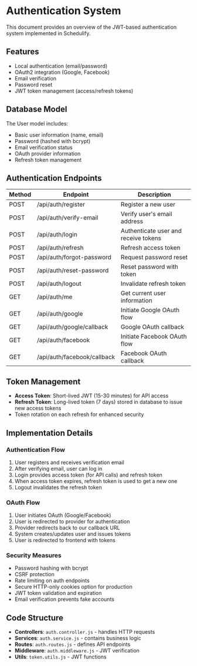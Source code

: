 # Authentication System

This document provides an overview of the JWT-based authentication system implemented in Schedulify.

## Features

- Local authentication (email/password)
- OAuth2 integration (Google, Facebook)
- Email verification
- Password reset
- JWT token management (access/refresh tokens)

## Database Model

The User model includes:
- Basic user information (name, email)
- Password (hashed with bcrypt)
- Email verification status
- OAuth provider information
- Refresh token management

## Authentication Endpoints

| Method | Endpoint | Description |
|--------|----------|-------------|
| POST | /api/auth/register | Register a new user |
| POST | /api/auth/verify-email | Verify user's email address |
| POST | /api/auth/login | Authenticate user and receive tokens |
| POST | /api/auth/refresh | Refresh access token |
| POST | /api/auth/forgot-password | Request password reset |
| POST | /api/auth/reset-password | Reset password with token |
| POST | /api/auth/logout | Invalidate refresh token |
| GET | /api/auth/me | Get current user information |
| GET | /api/auth/google | Initiate Google OAuth flow |
| GET | /api/auth/google/callback | Google OAuth callback |
| GET | /api/auth/facebook | Initiate Facebook OAuth flow |
| GET | /api/auth/facebook/callback | Facebook OAuth callback |

## Token Management

- **Access Token**: Short-lived JWT (15-30 minutes) for API access
- **Refresh Token**: Long-lived token (7 days) stored in database to issue new access tokens
- Token rotation on each refresh for enhanced security

## Implementation Details

### Authentication Flow

1. User registers and receives verification email
2. After verifying email, user can log in
3. Login provides access token (for API calls) and refresh token
4. When access token expires, refresh token is used to get a new one
5. Logout invalidates the refresh token

### OAuth Flow

1. User initiates OAuth (Google/Facebook)
2. User is redirected to provider for authentication
3. Provider redirects back to our callback URL
4. System creates/updates user and issues tokens
5. User is redirected to frontend with tokens

### Security Measures

- Password hashing with bcrypt
- CSRF protection
- Rate limiting on auth endpoints
- Secure HTTP-only cookies option for production
- JWT token validation and expiration
- Email verification prevents fake accounts

## Code Structure

- **Controllers**: `auth.controller.js` - handles HTTP requests
- **Services**: `auth.service.js` - contains business logic
- **Routes**: `auth.routes.js` - defines API endpoints
- **Middleware**: `auth.middleware.js` - JWT verification
- **Utils**: `token.utils.js` - JWT functions
